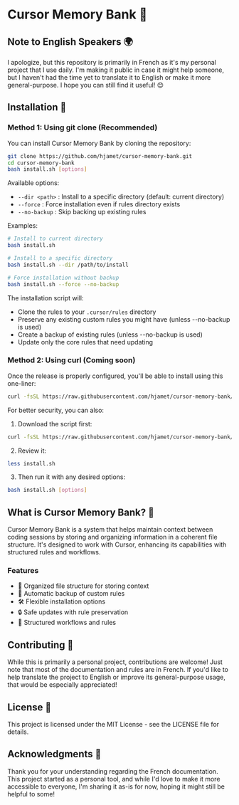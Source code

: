 # Cursor Memory Bank 🧠

## Note to English Speakers 🌍

I apologize, but this repository is primarily in French as it's my personal project that I use daily. I'm making it public in case it might help someone, but I haven't had the time yet to translate it to English or make it more general-purpose. I hope you can still find it useful! 😊

## Installation 🚀

### Method 1: Using git clone (Recommended)

You can install Cursor Memory Bank by cloning the repository:

```bash
git clone https://github.com/hjamet/cursor-memory-bank.git
cd cursor-memory-bank
bash install.sh [options]
```

Available options:
- `--dir <path>` : Install to a specific directory (default: current directory)
- `--force` : Force installation even if rules directory exists
- `--no-backup` : Skip backing up existing rules

Examples:
```bash
# Install to current directory
bash install.sh

# Install to a specific directory
bash install.sh --dir /path/to/install

# Force installation without backup
bash install.sh --force --no-backup
```

The installation script will:
- Clone the rules to your `.cursor/rules` directory
- Preserve any existing custom rules you might have (unless --no-backup is used)
- Create a backup of existing rules (unless --no-backup is used)
- Update only the core rules that need updating

### Method 2: Using curl (Coming soon)

Once the release is properly configured, you'll be able to install using this one-liner:

```bash
curl -fsSL https://raw.githubusercontent.com/hjamet/cursor-memory-bank/main/install.sh | bash
```

For better security, you can also:
1. Download the script first:
```bash
curl -fsSL https://raw.githubusercontent.com/hjamet/cursor-memory-bank/main/install.sh -o install.sh
```

2. Review it:
```bash
less install.sh
```

3. Then run it with any desired options:
```bash
bash install.sh [options]
```

## What is Cursor Memory Bank? 🤔

Cursor Memory Bank is a system that helps maintain context between coding sessions by storing and organizing information in a coherent file structure. It's designed to work with Cursor, enhancing its capabilities with structured rules and workflows.

### Features
- 📁 Organized file structure for storing context
- 🔄 Automatic backup of custom rules
- 🛠️ Flexible installation options
- 🔒 Safe updates with rule preservation
- 📝 Structured workflows and rules

## Contributing 🤝

While this is primarily a personal project, contributions are welcome! Just note that most of the documentation and rules are in French. If you'd like to help translate the project to English or improve its general-purpose usage, that would be especially appreciated!

## License 📄

This project is licensed under the MIT License - see the LICENSE file for details.

## Acknowledgments 🙏

Thank you for your understanding regarding the French documentation. This project started as a personal tool, and while I'd love to make it more accessible to everyone, I'm sharing it as-is for now, hoping it might still be helpful to some! 